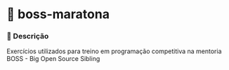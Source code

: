 # :two_women_holding_hands: boss-maratona

### :page_with_curl: Descrição
Exercícios utilizados para treino em programação competitiva na mentoria BOSS - Big Open Source Sibling
